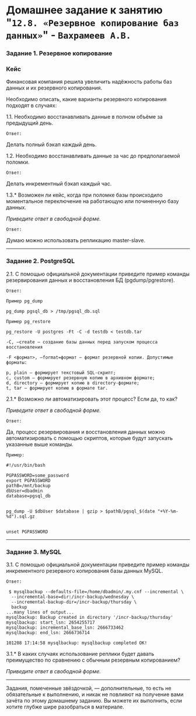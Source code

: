 # Домашнее задание к занятию "`12.8. «Резервное копирование баз данных»`" - `Вахрамеев А.В.`


### Задание 1. Резервное копирование

### Кейс
Финансовая компания решила увеличить надёжность работы баз данных и их резервного копирования. 

Необходимо описать, какие варианты резервного копирования подходят в случаях: 

1.1. Необходимо восстанавливать данные в полном объёме за предыдущий день.

`Ответ:`

Делать полный бэкап каждый день.

1.2. Необходимо восстанавливать данные за час до предполагаемой поломки.

`Ответ:`

Делать инкрементный бэкап каждый час.

1.3.* Возможен ли кейс, когда при поломке базы происходило моментальное переключение на работающую или починенную базу данных.

*Приведите ответ в свободной форме.*

`Ответ:`

Думаю можно использовать репликацию master-slave.

---

### Задание 2. PostgreSQL

2.1. С помощью официальной документации приведите пример команды резервирования данных и восстановления БД (pgdump/pgrestore).

`Ответ:`

`Пример pg_dump`

```
pg_dump pgsql_db > /tmp/pgsql_db.sql
```

`Пример pg_restore`

```
pg_restore -U postgres -Ft -C -d testdb < testdb.tar

-C, —create — создание базы данных перед запуском процесса восстановления

-F <формат>, —format=формат — формат резервной копии. Допустимые форматы:

p, plain — формирует текстовый SQL-скрипт;
c, custom — формирует резервную копию в архивном формате;
d, directory — формирует копию в directory-формате;
t, tar — формирует копию в формате tar.
```

2.1.* Возможно ли автоматизировать этот процесс? Если да, то как?

*Приведите ответ в свободной форме.*

`Ответ:`

Да, процесс резервирования и восстановления данных можно автоматизировать с помощью скриптов, которые будут запускать указанные выше команды.

`Пример:`

```
#!/usr/bin/bash

PGPASSWORD=some_password
export PGPASSWORD
pathB=/mnt/backup
dbUser=dbadmin
database=pgsql_db


pg_dump -U $dbUser $database | gzip > $pathB/pgsql_$(date "+%Y-%m-%d").sql.gz


unset PGPASSWORD
```
---

### Задание 3. MySQL

3.1. С помощью официальной документации приведите пример команды инкрементного резервного копирования базы данных MySQL. 

`Ответ:`

```
 $ mysqlbackup --defaults-file=/home/dbadmin/.my.cnf --incremental \
  --incremental-base=dir:/incr-backup/wednesday \
  --incremental-backup-dir=/incr-backup/thursday \
  backup
...many lines of output...
mysqlbackup: Backup created in directory '/incr-backup/thursday'
mysqlbackup: start_lsn: 2654255717
mysqlbackup: incremental_base_lsn: 2666733462
mysqlbackup: end_lsn: 2666736714

101208 17:14:58 mysqlbackup: mysqlbackup completed OK!
```

3.1.* В каких случаях использование реплики будет давать преимущество по сравнению с обычным резервным копированием?

*Приведите ответ в свободной форме.*

---

Задания, помеченные звёздочкой, — дополнительные, то есть не обязательные к выполнению, и никак не повлияют на получение вами зачёта по этому домашнему заданию. Вы можете их выполнить, если хотите глубже шире разобраться в материале.
